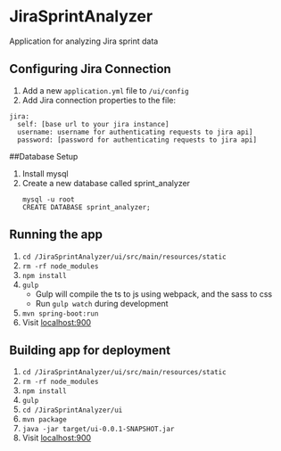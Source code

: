 # JiraSprintAnalyzer
Application for analyzing Jira sprint data

## Configuring Jira Connection
1. Add a new ``application.yml`` file to `/ui/config`
2. Add Jira connection properties to the file:

```
jira:
  self: [base url to your jira instance]
  username: username for authenticating requests to jira api]
  password: [password for authenticating requests to jira api]
```

##Database Setup
1. Install mysql
2. Create a new database called sprint_analyzer
    ```
    mysql -u root
    CREATE DATABASE sprint_analyzer;
    ```

## Running the app
1. ``cd /JiraSprintAnalyzer/ui/src/main/resources/static``
2. ``rm -rf node_modules``
3. ``npm install``
4. ``gulp``
    - Gulp will compile the ts to js using webpack, and the sass to css
    - Run `gulp watch` during development
5. ``mvn spring-boot:run``
6. Visit [localhost:900](http://localhost:9000)

## Building app for deployment
1. ``cd /JiraSprintAnalyzer/ui/src/main/resources/static``
2. ``rm -rf node_modules``
3. ``npm install``
4. ``gulp``
5. ``cd /JiraSprintAnalyzer/ui``
6. ``mvn package``
7. ``java -jar target/ui-0.0.1-SNAPSHOT.jar``
6. Visit [localhost:900](http://localhost:9000)

